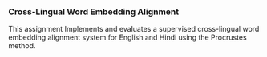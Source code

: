 ### Cross-Lingual Word Embedding Alignment
This assignment Implements and evaluates a supervised cross-lingual word embedding alignment system for English and Hindi using the Procrustes method.

